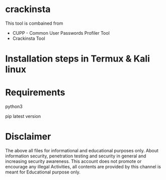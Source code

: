 # crackinsta
This tool is combained from 
+ CUPP - Common User Passwords Profiler Tool
+ Crackinsta Tool

# Installation steps in Termux & Kali linux


# Requirements 
python3

pip latest version
# Disclaimer
The above all files for informational and educational purposes only. About information security, penetration testing and security in general and increasing security awareness. This account does not promote or encourage any illegal Activities, all contents are provided by this channel is meant for Educational purpose only.
